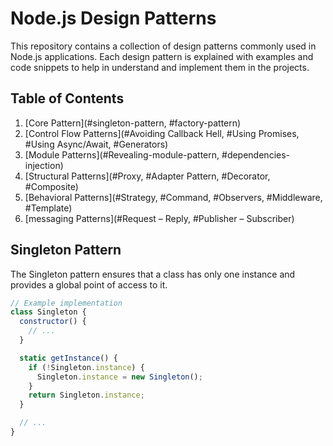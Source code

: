 # Node.js Design Patterns

This repository contains a collection of design patterns commonly used in Node.js applications. Each design pattern is explained with examples and code snippets to help in understand and implement them in the projects.

## Table of Contents

1. [Core Pattern](#singleton-pattern, #factory-pattern)
2. [Control Flow Patterns](#Avoiding Callback Hell, #Using Promises, #Using Async/Await, #Generators)
3. [Module Patterns](#Revealing-module-pattern, #dependencies-injection)
4. [Structural Patterns](#Proxy, #Adapter Pattern, #Decorator, #Composite)
5. [Behavioral Patterns](#Strategy, #Command, #Observers, #Middleware, #Template)
6. [messaging Patterns](#Request – Reply, #Publisher – Subscriber)


## Singleton Pattern
The Singleton pattern ensures that a class has only one instance and provides a global point of access to it.

```javascript
// Example implementation
class Singleton {
  constructor() {
    // ...
  }

  static getInstance() {
    if (!Singleton.instance) {
      Singleton.instance = new Singleton();
    }
    return Singleton.instance;
  }

  // ...
}
```
